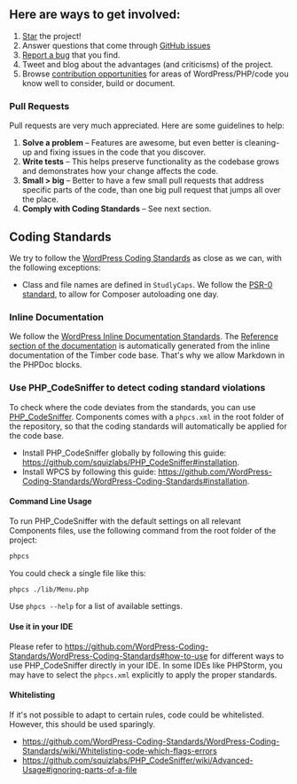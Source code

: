 ## Here are ways to get involved:

1. [Star](https://github.com/pixelgrade/components/stargazers) the project!
2. Answer questions that come through [GitHub issues](https://github.com/pixelgrade/components/issues?state=open)
3. [Report a bug](https://github.com/pixelgrade/components/issues/new) that you find.
4. Tweet and blog about the advantages (and criticisms) of the project.
6. Browse [contribution opportunities](https://github.com/pixelgrade/components/issues?labels=contrib-opportunity&page=1&state=open) for areas of WordPress/PHP/code you know well to consider, build or document.

### Pull Requests

Pull requests are very much appreciated. Here are some guidelines to help:

1. **Solve a problem** – Features are awesome, but even better is cleaning-up and fixing issues in the code that you discover.
2. **Write tests** – This helps preserve functionality as the codebase grows and demonstrates how your change affects the code.
3. **Small > big** – Better to have a few small pull requests that address specific parts of the code, than one big pull request that jumps all over the place.
4. **Comply with Coding Standards** – See next section.

## Coding Standards

We try to follow the [WordPress Coding Standards](https://make.wordpress.org/core/handbook/coding-standards/php/) as close as we can, with the following exceptions:

- Class and file names are defined in `StudlyCaps`. We follow the [PSR-0 standard](http://www.php-fig.org/psr/psr-1/#namespace-and-class-names), to allow for Composer autoloading one day.

### Inline Documentation

We follow the [WordPress Inline Documentation Standards](https://make.wordpress.org/core/handbook/best-practices/inline-documentation-standards/php/). The [Reference section of the documentation](https://timber.github.io/docs/reference/) is automatically generated from the inline documentation of the Timber code base. That's why we allow Markdown in the PHPDoc blocks.

### Use PHP_CodeSniffer to detect coding standard violations

To check where the code deviates from the standards, you can use [PHP_CodeSniffer](https://github.com/squizlabs/PHP_CodeSniffer). Components comes with a `phpcs.xml` in the root folder of the repository, so that the coding standards will automatically be applied for the code base.

- Install PHP_CodeSniffer globally by following this guide: <https://github.com/squizlabs/PHP_CodeSniffer#installation>.
- Install WPCS by following this guide: <https://github.com/WordPress-Coding-Standards/WordPress-Coding-Standards#installation>.

#### Command Line Usage

To run PHP_CodeSniffer with the default settings on all relevant Components files, use the following command from the root folder of the project: 

```bash
phpcs
```

You could check a single file like this:

```bash
phpcs ./lib/Menu.php
```

Use `phpcs --help` for a list of available settings.

#### Use it in your IDE

Please refer to <https://github.com/WordPress-Coding-Standards/WordPress-Coding-Standards#how-to-use> for different ways to use PHP_CodeSniffer directly in your IDE. In some IDEs like PHPStorm, you may have to select the `phpcs.xml` explicitly to apply the proper standards.

#### Whitelisting

If it's not possible to adapt to certain rules, code could be whitelisted. However, this should be used sparingly.

- <https://github.com/WordPress-Coding-Standards/WordPress-Coding-Standards/wiki/Whitelisting-code-which-flags-errors>
- <https://github.com/squizlabs/PHP_CodeSniffer/wiki/Advanced-Usage#ignoring-parts-of-a-file>
